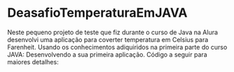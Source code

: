# DeasafioTemperaturaEmJAVA
Neste pequeno projeto de teste que fiz durante o curso de Java na Alura desenvolvi uma aplicação para coverter temperatura em Celsius para Farenheit. Usando os conhecimentos adiquiridos na primeira parte do curso JAVA: Desenvolvendo a sua primeira aplicação. Código a seguir para maiores detalhes:
